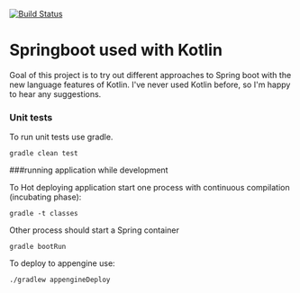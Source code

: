 [![Build Status](https://travis-ci.org/lnardai/springboot-kotlin-practice.svg?branch=master)](https://travis-ci.org/lnardai/springboot-kotlin-practice)

# Springboot used with Kotlin 

Goal of this project is to try out different approaches to Spring boot with the new language features of Kotlin.
I've never used Kotlin before, so I'm happy to hear any suggestions.

### Unit tests

To run unit tests use gradle.
```
gradle clean test
```

###running application while development

To Hot deploying application start one process with continuous compilation (incubating phase):
```
gradle -t classes
```
Other process should start a Spring container
```
gradle bootRun
```

To deploy to appengine use:

```
./gradlew appengineDeploy
```
